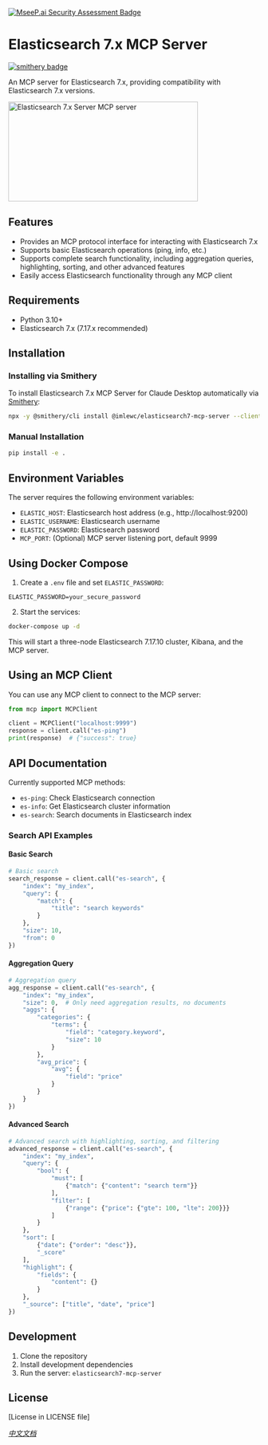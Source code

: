 [![MseeP.ai Security Assessment Badge](https://mseep.net/pr/imlewc-elasticsearch7-mcp-server-badge.png)](https://mseep.ai/app/imlewc-elasticsearch7-mcp-server)

# Elasticsearch 7.x MCP Server

[![smithery badge](https://smithery.ai/badge/@imlewc/elasticsearch7-mcp-server)](https://smithery.ai/server/@imlewc/elasticsearch7-mcp-server)

An MCP server for Elasticsearch 7.x, providing compatibility with Elasticsearch 7.x versions.

<a href="https://glama.ai/mcp/servers/zxwxozvlme">
  <img width="380" height="200" src="https://glama.ai/mcp/servers/zxwxozvlme/badge" alt="Elasticsearch 7.x Server MCP server" />
</a>

## Features

- Provides an MCP protocol interface for interacting with Elasticsearch 7.x
- Supports basic Elasticsearch operations (ping, info, etc.)
- Supports complete search functionality, including aggregation queries, highlighting, sorting, and other advanced features
- Easily access Elasticsearch functionality through any MCP client

## Requirements

- Python 3.10+
- Elasticsearch 7.x (7.17.x recommended)

## Installation

### Installing via Smithery

To install Elasticsearch 7.x MCP Server for Claude Desktop automatically via [Smithery](https://smithery.ai/server/@imlewc/elasticsearch7-mcp-server):

```bash
npx -y @smithery/cli install @imlewc/elasticsearch7-mcp-server --client claude
```

### Manual Installation
```bash
pip install -e .
```

## Environment Variables

The server requires the following environment variables:

- `ELASTIC_HOST`: Elasticsearch host address (e.g., http://localhost:9200)
- `ELASTIC_USERNAME`: Elasticsearch username
- `ELASTIC_PASSWORD`: Elasticsearch password
- `MCP_PORT`: (Optional) MCP server listening port, default 9999

## Using Docker Compose

1. Create a `.env` file and set `ELASTIC_PASSWORD`:

```
ELASTIC_PASSWORD=your_secure_password
```

2. Start the services:

```bash
docker-compose up -d
```

This will start a three-node Elasticsearch 7.17.10 cluster, Kibana, and the MCP server.

## Using an MCP Client

You can use any MCP client to connect to the MCP server:

```python
from mcp import MCPClient

client = MCPClient("localhost:9999")
response = client.call("es-ping")
print(response)  # {"success": true}
```

## API Documentation

Currently supported MCP methods:

- `es-ping`: Check Elasticsearch connection
- `es-info`: Get Elasticsearch cluster information
- `es-search`: Search documents in Elasticsearch index

### Search API Examples

#### Basic Search
```python
# Basic search
search_response = client.call("es-search", {
    "index": "my_index",
    "query": {
        "match": {
            "title": "search keywords"
        }
    },
    "size": 10,
    "from": 0
})
```

#### Aggregation Query
```python
# Aggregation query
agg_response = client.call("es-search", {
    "index": "my_index",
    "size": 0,  # Only need aggregation results, no documents
    "aggs": {
        "categories": {
            "terms": {
                "field": "category.keyword",
                "size": 10
            }
        },
        "avg_price": {
            "avg": {
                "field": "price"
            }
        }
    }
})
```

#### Advanced Search
```python
# Advanced search with highlighting, sorting, and filtering
advanced_response = client.call("es-search", {
    "index": "my_index",
    "query": {
        "bool": {
            "must": [
                {"match": {"content": "search term"}}
            ],
            "filter": [
                {"range": {"price": {"gte": 100, "lte": 200}}}
            ]
        }
    },
    "sort": [
        {"date": {"order": "desc"}},
        "_score"
    ],
    "highlight": {
        "fields": {
            "content": {}
        }
    },
    "_source": ["title", "date", "price"]
})
```

## Development

1. Clone the repository
2. Install development dependencies
3. Run the server: `elasticsearch7-mcp-server`

## License

[License in LICENSE file]

*[中文文档](README-cn.md)*